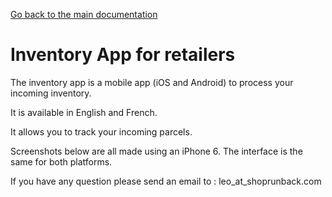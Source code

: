 [Go back to the main documentation](./)

# Inventory App for retailers

The inventory app is a mobile app (iOS and Android) to process your incoming inventory.

It is available in English and French.

It allows you to track your incoming parcels.

Screenshots below are all made using an iPhone 6. The interface is the same for both platforms.

If you have any question please send an email to : leo_at_shoprunback.com